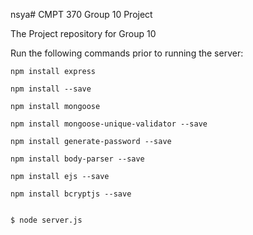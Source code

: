 nsya# CMPT 370 Group 10 Project

The Project repository for Group 10

Run the following commands prior to running the server:

    npm install express

    npm install --save

    npm install mongoose

    npm install mongoose-unique-validator --save

    npm install generate-password --save

    npm install body-parser --save

    npm install ejs --save

    npm install bcryptjs --save


    $ node server.js


